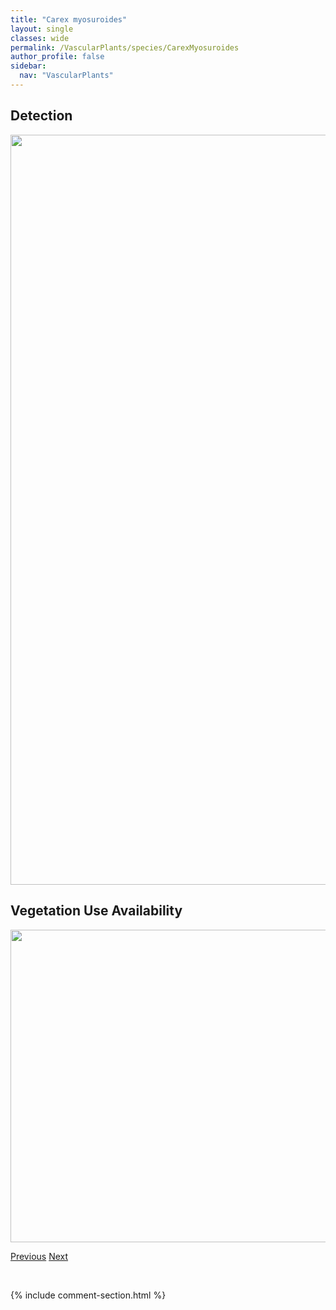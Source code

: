 ```yaml
---
title: "Carex myosuroides"
layout: single
classes: wide
permalink: /VascularPlants/species/CarexMyosuroides
author_profile: false
sidebar:
  nav: "VascularPlants"
---
```


<h2>Detection</h2>

<a href="https://drive.google.com/uc?export=view&id=1gBvEEmd-RO5Asb-fqBrQ7HA3LLUF0j2n">
<img src="https://drive.google.com/uc?export=view&id=1gBvEEmd-RO5Asb-fqBrQ7HA3LLUF0j2n" height = "1200" width = "800">
</a>


<h2>Vegetation Use Availability</h2>

<a href="https://drive.google.com/uc?export=view&id=1szg3QJgU_EpTfIoSZuDtsCLU3Ct13DVb">
<img src="https://drive.google.com/uc?export=view&id=1szg3QJgU_EpTfIoSZuDtsCLU3Ct13DVb" height = "500" width = "1000">
</a>


<a href="/DevelopmentWebsite/VascularPlants/species/CarexMicroptera" class="pagination--pager" title="Carex microptera">Previous</a> <a href="/DevelopmentWebsite/VascularPlants/species/CarexNardina" class="pagination--pager" title="Carex nardina">Next</a>

<p>&nbsp;</p>

{% include comment-section.html %}
